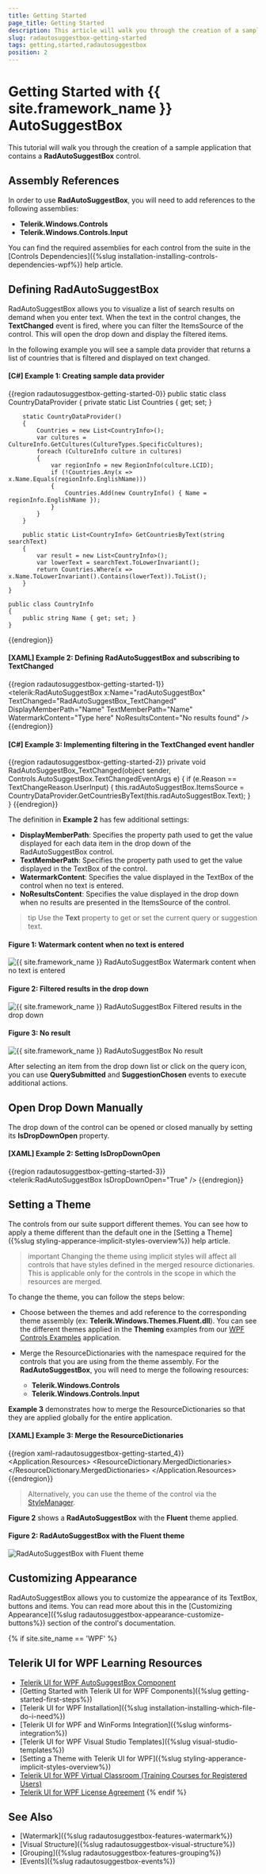 ```yaml
---
title: Getting Started
page_title: Getting Started
description: This article will walk you through the creation of a sample application that contains a RadAutoSuggestBox control.
slug: radautosuggestbox-getting-started
tags: getting,started,radautosuggestbox
position: 2
---
```


# Getting Started with {{ site.framework_name }} AutoSuggestBox

This tutorial will walk you through the creation of a sample application that contains a __RadAutoSuggestBox__ control.
			
## Assembly References

In order to use __RadAutoSuggestBox__, you will need to add references to the following assemblies:
* __Telerik.Windows.Controls__
* __Telerik.Windows.Controls.Input__

You can find the required assemblies for each control from the suite in the [Controls Dependencies]({%slug installation-installing-controls-dependencies-wpf%}) help article.

## Defining RadAutoSuggestBox

RadAutoSuggestBox allows you to visualize a list of search results on demand when you enter text. When the text in the control changes, the __TextChanged__ event is fired, where you can filter the ItemsSource of the control. This will open the drop down and display the filtered items. 

In the following example you will see a sample data provider that returns a list of countries that is filtered and displayed on text changed.

#### __[C#] Example 1: Creating sample data provider__
{{region radautosuggestbox-getting-started-0}}
	public static class CountryDataProvider
	{
		private static List<CountryInfo> Countries { get; set; }

		static CountryDataProvider()
		{
			Countries = new List<CountryInfo>();
			var cultures = CultureInfo.GetCultures(CultureTypes.SpecificCultures);
			foreach (CultureInfo culture in cultures)
			{
				var regionInfo = new RegionInfo(culture.LCID);
				if (!Countries.Any(x => x.Name.Equals(regionInfo.EnglishName)))
				{
					Countries.Add(new CountryInfo() { Name = regionInfo.EnglishName });
				}
			}
		}

		public static List<CountryInfo> GetCountriesByText(string searchText)
		{
			var result = new List<CountryInfo>();
			var lowerText = searchText.ToLowerInvariant();
			return Countries.Where(x => x.Name.ToLowerInvariant().Contains(lowerText)).ToList();
		}
	}
	
	public class CountryInfo
    {
        public string Name { get; set; }
    }
{{endregion}}

#### __[XAML] Example 2: Defining RadAutoSuggestBox and subscribing to TextChanged__
{{region radautosuggestbox-getting-started-1}}
	<telerik:RadAutoSuggestBox x:Name="radAutoSuggestBox"
							   TextChanged="RadAutoSuggestBox_TextChanged"
							   DisplayMemberPath="Name" 
							   TextMemberPath="Name" 							   
							   WatermarkContent="Type here" 
							   NoResultsContent="No results found" />
{{endregion}}

#### __[C#] Example 3: Implementing filtering in the TextChanged event handler__
{{region radautosuggestbox-getting-started-2}}
	private void RadAutoSuggestBox_TextChanged(object sender, Controls.AutoSuggestBox.TextChangedEventArgs e)
	{
		if (e.Reason == TextChangeReason.UserInput)
		{
			this.radAutoSuggestBox.ItemsSource = CountryDataProvider.GetCountriesByText(this.radAutoSuggestBox.Text);
		}            
	}
{{endregion}}

The definition in __Example 2__ has few additional settings:

* __DisplayMemberPath__: Specifies the property path used to get the value displayed for each data item in the drop down of the RadAutoSuggestBox control.
* __TextMemberPath__: Specifies the property path used to get the value displayed in the TextBox of the control.
* __WatermarkContent__: Specifies the value displayed in the TextBox of the control when no text is entered.
* __NoResultsContent__: Specifies the value displayed in the drop down when no results are presented in the ItemsSource of the control.

>tip Use the __Text__ property to get or set the current query or suggestion text.

#### Figure 1: Watermark content when no text is entered
![{{ site.framework_name }} RadAutoSuggestBox Watermark content when no text is entered](images/radautosuggestbox-getting-started-0.png)

#### Figure 2: Filtered results in the drop down
![{{ site.framework_name }} RadAutoSuggestBox Filtered results in the drop down](images/radautosuggestbox-getting-started-1.png)

#### Figure 3: No result
![{{ site.framework_name }} RadAutoSuggestBox No result](images/radautosuggestbox-getting-started-2.png)

After selecting an item from the drop down list or click on the query icon, you can use __QuerySubmitted__ and __SuggestionChosen__ events to execute additional actions.

## Open Drop Down Manually

The drop down of the control can be opened or closed manually by setting its __IsDropDownOpen__ property.

#### __[XAML] Example 2: Setting IsDropDownOpen__
{{region radautosuggestbox-getting-started-3}}
	<telerik:RadAutoSuggestBox IsDropDownOpen="True" />
{{endregion}}

## Setting a Theme

The controls from our suite support different themes. You can see how to apply a theme different than the default one in the [Setting a Theme]({%slug styling-apperance-implicit-styles-overview%}) help article.

>important Changing the theme using implicit styles will affect all controls that have styles defined in the merged resource dictionaries. This is applicable only for the controls in the scope in which the resources are merged. 

To change the theme, you can follow the steps below:
* Choose between the themes and add reference to the corresponding theme assembly (ex: **Telerik.Windows.Themes.Fluent.dll**). You can see the different themes applied in the **Theming** examples from our [WPF Controls Examples](https://demos.telerik.com/wpf/) application.

* Merge the ResourceDictionaries with the namespace required for the controls that you are using from the theme assembly. For the __RadAutoSuggestBox__, you will need to merge the following resources:

	* __Telerik.Windows.Controls__
	* __Telerik.Windows.Controls.Input__

__Example 3__ demonstrates how to merge the ResourceDictionaries so that they are applied globally for the entire application.

#### __[XAML] Example 3: Merge the ResourceDictionaries__  
{{region xaml-radautosuggestbox-getting-started_4}}
	<Application.Resources>
		<ResourceDictionary>
			<ResourceDictionary.MergedDictionaries>
				<ResourceDictionary Source="/Telerik.Windows.Themes.Fluent;component/Themes/System.Windows.xaml"/>
				<ResourceDictionary Source="/Telerik.Windows.Themes.Fluent;component/Themes/Telerik.Windows.Controls.xaml"/>
				<ResourceDictionary Source="/Telerik.Windows.Themes.Fluent;component/Themes/Telerik.Windows.Controls.Input.xaml"/>
			</ResourceDictionary.MergedDictionaries>
		</ResourceDictionary>
	</Application.Resources>
{{endregion}}

>Alternatively, you can use the theme of the control via the [StyleManager](https://docs.telerik.com/devtools/wpf/styling-and-appearance/stylemanager/common-styling-apperance-setting-theme-wpf).

__Figure 2__ shows a __RadAutoSuggestBox__ with the **Fluent** theme applied.
	
#### __Figure 2: RadAutoSuggestBox with the Fluent theme__
![RadAutoSuggestBox with Fluent theme](images/radautosuggestbox-setting-theme.png)

## Customizing Appearance

RadAutoSuggestBox allows you to customize the appearance of its TextBox, buttons and items. You can read more about this in the [Customizing Appearance]({%slug radautosuggestbox-appearance-customize-buttons%}) section of the control's documentation.

{% if site.site_name == 'WPF' %}
## Telerik UI for WPF Learning Resources

* [Telerik UI for WPF AutoSuggestBox Component](https://www.telerik.com/products/wpf/autosuggestbox.aspx)
* [Getting Started with Telerik UI for WPF Components]({%slug getting-started-first-steps%})
* [Telerik UI for WPF Installation]({%slug installation-installing-which-file-do-i-need%})
* [Telerik UI for WPF and WinForms Integration]({%slug winforms-integration%})
* [Telerik UI for WPF Visual Studio Templates]({%slug visual-studio-templates%})
* [Setting a Theme with Telerik UI for WPF]({%slug styling-apperance-implicit-styles-overview%})
* [Telerik UI for WPF Virtual Classroom (Training Courses for Registered Users)](https://learn.telerik.com/learn/course/external/view/elearning/16/telerik-ui-for-wpf) 
* [Telerik UI for WPF License Agreement](https://www.telerik.com/purchase/license-agreement/wpf-dlw-s)
{% endif %}

## See Also  
* [Watermark]({%slug radautosuggestbox-features-watermark%})
* [Visual Structure]({%slug radautosuggestbox-visual-structure%})
* [Grouping]({%slug radautosuggestbox-features-grouping%})
* [Events]({%slug radautosuggestbox-events%})
